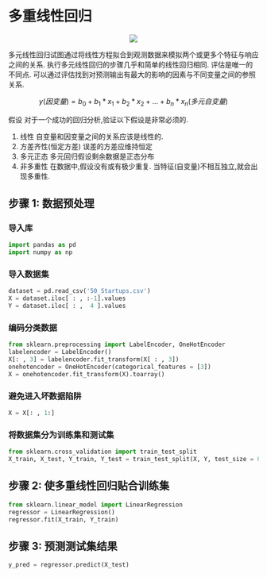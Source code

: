 # 多重线性回归


<p align="center">
  <img src="https://github.com/Avik-Jain/100-Days-Of-ML-Code/blob/master/Info-graphs/Day%203.jpg">
</p>
多元线性回归试图通过将线性方程拟合到观测数据来模拟两个或更多个特征与响应之间的关系. 执行多元线性回归的步骤几乎和简单的线性回归相同. 评估是唯一的不同点. 可以通过评估找到对预测输出有最大的影响的因素与不同变量之间的参照关系.

$$ y(因变量) = b_0 + b_1*x_1 + b_2 * x_2 +  ...  + b_n*x_n(多元自变量)$$

假设
  对于一个成功的回归分析,验证以下假设是非常必须的.
  1. 线性 自变量和因变量之间的关系应该是线性的.
  2. 方差齐性(恒定方差) 误差的方差应维持恒定
  3. 多元正态 多元回归假设剩余数据是正态分布
  4. 非多重性 在数据中,假设没有或有极少重复. 当特征(自变量)不相互独立,就会出现多重性.
## 步骤 1: 数据预处理

### 导入库
```python
import pandas as pd
import numpy as np
```
### 导入数据集
```python
dataset = pd.read_csv('50_Startups.csv')
X = dataset.iloc[ : , :-1].values
Y = dataset.iloc[ : ,  4 ].values
```

### 编码分类数据
```python
from sklearn.preprocessing import LabelEncoder, OneHotEncoder
labelencoder = LabelEncoder()
X[: , 3] = labelencoder.fit_transform(X[ : , 3])
onehotencoder = OneHotEncoder(categorical_features = [3])
X = onehotencoder.fit_transform(X).toarray()
```

### 避免进入坏数据陷阱
```python
X = X[: , 1:]
```

### 将数据集分为训练集和测试集
```python
from sklearn.cross_validation import train_test_split
X_train, X_test, Y_train, Y_test = train_test_split(X, Y, test_size = 0.2, random_state = 0)
```
## 步骤 2: 使多重线性回归贴合训练集
```python
from sklearn.linear_model import LinearRegression
regressor = LinearRegression()
regressor.fit(X_train, Y_train)
```

## 步骤 3: 预测测试集结果
```python
y_pred = regressor.predict(X_test)
```


